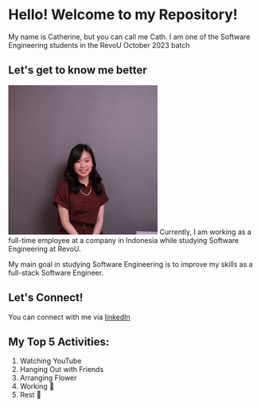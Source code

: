 # Hello! Welcome to my Repository!
My name is Catherine, but you can call me Cath. I am one of the Software Engineering students in the RevoU October 2023 batch

## Let's get to know me better
<img src="Photos/Self.jpg" alt="Self Photo" width="300">
Currently, I am working as a full-time employee at a company in Indonesia while studying Software Engineering at RevoU.

My main goal in studying Software Engineering is to improve my skills as a full-stack Software Engineer.

## Let's Connect!
You can connect with me via [linkedIn](https://www.linkedin.com/in/catherine-valerie-624886198/)


## My Top 5 Activities:
1. Watching YouTube
2. Hanging Out with Friends
3. Arranging Flower
4. Working 🥲
5. Rest 🥲
